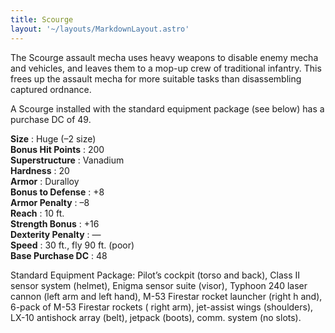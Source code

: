 ```yaml
---
title: Scourge
layout: '~/layouts/MarkdownLayout.astro'
---
```

The Scourge assault mecha uses heavy weapons to disable enemy mecha and
vehicles, and leaves them to a mop-up crew of traditional infantry. This frees
up the assault mecha for more suitable tasks than disassembling captured
ordnance.

A Scourge installed with the standard equipment package (see below) has a
purchase DC of 49.

**Size** : Huge (–2 size)  
**Bonus Hit Points** : 200  
**Superstructure** : Vanadium  
**Hardness** : 20  
**Armor** : Duralloy  
**Bonus to Defense** : +8  
**Armor Penalty** : –8  
**Reach** : 10 ft.  
**Strength Bonus** : +16  
**Dexterity Penalty** : —  
**Speed** : 30 ft., fly 90 ft. (poor)  
**Base Purchase DC** : 48

Standard Equipment Package: Pilot’s cockpit (torso and back), Class II sensor
system (helmet), Enigma sensor suite (visor), Typhoon 240 laser cannon (left
arm and left hand), M-53 Firestar rocket launcher (right h and), 6-pack of
M-53 Firestar rockets ( right arm), jet-assist wings (shoulders), LX-10
antishock array (belt), jetpack (boots), comm. system (no slots).

